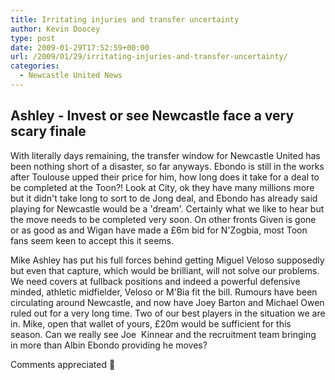 ```yaml
---
title: Irritating injuries and transfer uncertainty
author: Kevin Doocey
type: post
date: 2009-01-29T17:52:59+00:00
url: /2009/01/29/irritating-injuries-and-transfer-uncertainty/
categories:
  - Newcastle United News
---
```


## Ashley - Invest or see Newcastle face a very scary finale

With literally days remaining, the transfer window for Newcastle United has been nothing short of a disaster, so far anyways. Ebondo is still in the works after Toulouse upped their price for him, how long does it take for a deal to be completed at the Toon?! Look at City, ok they have many millions more but it didn't take long to sort to de Jong deal, and Ebondo has already said playing for Newcastle would be a 'dream'. Certainly what we like to hear but the move needs to be completed very soon. On other fronts Given is gone or as good as and Wigan have made a £6m bid for N'Zogbia, most Toon fans seem keen to accept this it seems.

Mike Ashley has put his full forces behind getting Miguel Veloso supposedly but even that capture, which would be brilliant, will not solve our problems. We need covers at fullback positions and indeed a powerful defensive minded, athletic midfielder, Veloso or M'Bia fit the bill. Rumours have been circulating around Newcastle, and now have Joey Barton and Michael Owen ruled out for a very long time. Two of our best players in the situation we are in. Mike, open that wallet of yours, £20m would be sufficient for this season. Can we really see Joe  Kinnear and the recruitment team bringing in more than Albin Ebondo providing he moves?

Comments appreciated 🙂
